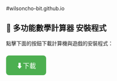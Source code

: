 #wilsoncho-bit.github.io
<h2>🧮 多功能數學計算器 安裝程式</h2>
<p>點擊下面的按鈕下載計算機與遊戲的安裝程式：</p>

<a href="https://drive.google.com/uc?export=download&id=1dju7dy7nUxTsWjgKl2zCZlmp6F7sXVBU" download>
  <button style="
    background-color: #4CAF50;
    border: none;
    color: white;
    padding: 14px 28px;
    text-align: center;
    text-decoration: none;
    display: inline-block;
    font-size: 18px;
    margin-top: 10px;
    cursor: pointer;
    border-radius: 8px;
  ">⬇下載</button>
</a>
